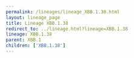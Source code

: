 ```yaml
---
permalink: /lineages/lineage_XBB.1.38.html
layout: lineage_page
title: Lineage XBB.1.38
redirect_to: ../lineage.html?lineage=XBB.1.38
lineage: XBB.1.38
parent: XBB.1
children: ['XBB.1.38']
---
```

